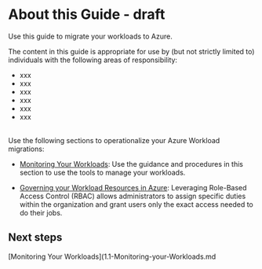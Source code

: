 # About this Guide - draft

Use this guide to migrate your workloads to Azure.

The content in this guide is appropriate for use by (but not strictly limited to) individuals with the following areas of responsibility:

- xxx
- xxx
- xxx
- xxx
- xxx
- xxx


<br />
Use the following sections to operationalize your Azure Workload migrations:

  - [Monitoring Your Workloads](1.1-Monitoring-your-Workloads.md): Use the guidance and procedures in this section to use the tools to manage your workloads.

  - [Governing your Workload Resources in Azure](https://github.com/alvarovitta/Operationalizing-Workloads/blob/master/1.2-Governing-your-Workload-Resources.md):  Leveraging Role-Based Access Control (RBAC) allows administrators to assign specific duties within the organization and grant users only the exact access needed to do their jobs. 

## Next steps

[Monitoring Your Workloads](1.1-Monitoring-your-Workloads.md
